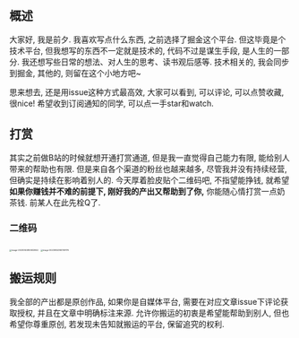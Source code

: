 ## 概述

大家好, 我是前夕. 我喜欢写点什么东西, 之前选择了掘金这个平台. 但这毕竟是个技术平台, 但我想写的东西不一定就是技术的, 代码不过是谋生手段, 是人生的一部分. 我还想写些日常的想法、对人生的思考、读书观后感等. 技术相关的, 我会同步到掘金, 其他的, 则留在这个小地方吧~

思来想去, 还是用issue这种方式最高效, 大家可以看到, 可以评论, 可以点赞收藏, 很nice! 希望收到订阅通知的同学, 可以点一手star和watch.

## 打赏

其实之前做B站的时候就想开通打赏通道, 但是我一直觉得自己能力有限, 能给别人带来的帮助也有限. 但是来自各个渠道的粉丝也越来越多, 尽管我并没有持续经营, 但确实是持续在影响着别人的. 今天厚着脸皮贴个二维码吧, 不指望能挣钱, 就希望**如果你赚钱并不难的前提下, 刚好我的产出又帮助到了你,** 你能随心情打赏一点奶茶钱. 前某人在此先栓Q了.

### 二维码

<img src="https://eve-sama.oss-cn-shanghai.aliyuncs.com/blog/202309241607847.png" alt="image-20230924160632942" style="zoom:25%;" />

<img src="https://eve-sama.oss-cn-shanghai.aliyuncs.com/blog/202309241607207.png" alt="image-20230924160749176" style="zoom:25%;" />

## 搬运规则

我全部的产出都是原创作品, 如果你是自媒体平台, 需要在对应文章issue下评论获取授权, 并且在文章中明确标注来源. 允许你搬运的初衷是希望能帮助到别人, 但也希望你尊重原创, 若发现未告知就搬运的平台, 保留追究的权利.

